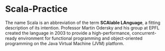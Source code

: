 # Scala-Practice

 The name Scala is an abbreviation of the term **SCAlable LAnguage**, a fitting description of its intention. Professor Martin Odersky and his group at EPFL created the language in 2003 to provide a high-performance, concurrent-ready environment for functional programming and object-oriented programming on the Java Virtual Machine (JVM) platform.